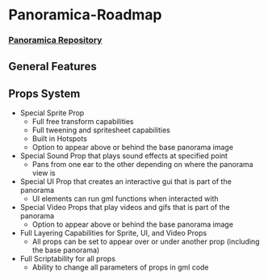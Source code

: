 # Panoramica-Roadmap
### [Panoramica Repository](https://github.com/time-killer-games/Panoramica)

## General Features

## Props System

- Special Sprite Prop
  - Full free transform capabilities
  - Full tweening and spritesheet capabilities
  - Built in Hotspots
  - Option to appear above or behind the base panorama image
- Special Sound Prop that plays sound effects at specified point
  - Pans from one ear to the other depending on where the panorama view is
- Special UI Prop that creates an interactive gui that is part of the panorama
  - UI elements can run gml functions when interacted with
- Special Video Props that play videos and gifs that is part of the panorama
  - Option to appear above or behind the base panorama image
- Full Layering Capabilities for Sprite, UI, and Video Props
  - All props can be set to appear over or under another prop (including the base panorama)
- Full Scriptability for all props
  - Ability to change all parameters of props in gml code
